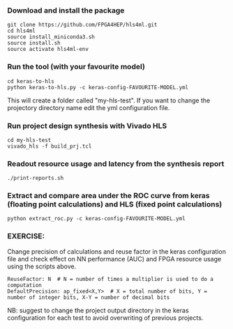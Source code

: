 ### Download and install the package

```
git clone https://github.com/FPGA4HEP/hls4ml.git
cd hls4ml
source install_miniconda3.sh
source install.sh
source activate hls4ml-env
```

### Run the tool (with your favourite model)

```
cd keras-to-hls
python keras-to-hls.py -c keras-config-FAVOURITE-MODEL.yml
```

This will create a folder called "my-hls-test". If you want to change the projectory directory name edit the yml configuration file.

### Run project design synthesis with Vivado HLS

```
cd my-hls-test
vivado_hls -f build_prj.tcl
```

### Readout resource usage and latency from the synthesis report

```
./print-reports.sh
```

### Extract and compare area under the ROC curve from keras (floating point calculations) and HLS (fixed point calculations)

```
python extract_roc.py -c keras-config-FAVOURITE-MODEL.yml
```

### EXERCISE:

Change precision of calculations and reuse factor in the keras configuration file and check effect on NN performance (AUC) and FPGA resource usage using the scripts above.

```
ReuseFactor: N  # N = number of times a multiplier is used to do a computation 
DefaultPrecision: ap_fixed<X,Y>  # X = total number of bits, Y = number of integer bits, X-Y = number of decimal bits
```

NB: suggest to change the project output directory in the keras configuration for each test to avoid overwriting of previous projects.
